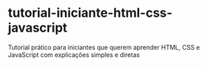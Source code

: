 # tutorial-iniciante-html-css-javascript
Tutorial prático para iniciantes que querem aprender HTML, CSS e JavaScript com explicações simples e diretas
